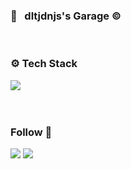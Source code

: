 <h3 align="left"> 👋 &nbsp dltjdnjs's Garage © </h3>
</br>

<h3 align="left"> ⚙️ Tech Stack </h3>
<p align="left">
   <img src="https://img.shields.io/badge/Java-1B72BE?style=flat-square&logo=Java&logoColor=white"/></a> &nbsp
</p>

<br/>

<h3 align="left"> Follow 🤏 </h3>
 <a href="블로그주소" target="_blank"><img src="https://img.shields.io/badge/dltjdnjs%20STUDIO-F4C51C?style=flat-square&logo=GitHub Sponsors&logoColor=white"/></a>
 <a href="mailto:01001000.dltjdnjs@gmail.com" target="_blank"><img src="https://img.shields.io/badge/Gmail-EA4335?style=flat-square&logo=Gmail&logoColor=white"/></a>
</p>
